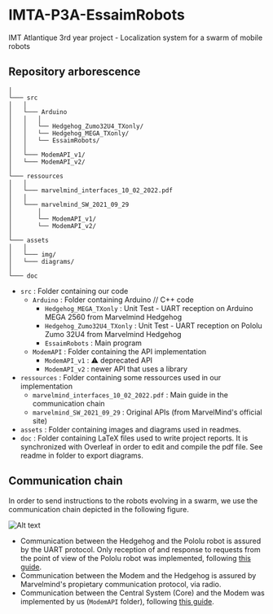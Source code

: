 # IMTA-P3A-EssaimRobots
IMT Atlantique 3rd year project - Localization system for a swarm of mobile robots

## Repository arborescence

```
│
└─── src
│	│
│	└─── Arduino 
│	│	│
│	│   └── Hedgehog_Zumo32U4_TXonly/
│	│   └── Hedgehog_MEGA_TXonly/
│	│   └── EssaimRobots/
│	│
│	└─── ModemAPI_v1/
│	└─── ModemAPI_v2/
│
└─── ressources
│	│
│	└─── marvelmind_interfaces_10_02_2022.pdf
│	│
│	└─── marvelmind_SW_2021_09_29
│		│
│		└── ModemAPI_v1/
│		└── ModemAPI_v2/ 
│
└─── assets
│	│
│	└─── img/
│	└─── diagrams/
│
└─── doc

```

- `src` : Folder containing our code
	- `Arduino` : Folder containing Arduino // C++ code 
		- `Hedgehog_MEGA_TXonly` : Unit Test - UART reception on Arduino MEGA 2560 from Marvelmind Hedgehog
		- `Hedgehog_Zumo32U4_TXonly` : Unit Test - UART reception on Pololu Zumo 32U4 from Marvelmind Hedgehog
		- `EssaimRobots` : Main program
	- `ModemAPI` : Folder containing the API implementation 
		- `ModemAPI_v1` : :warning: deprecated API
		- `ModemAPI_v2` : newer API that uses a library
- `ressources` : Folder containing some ressources used in our implementation
	- `marvelmind_interfaces_10_02_2022.pdf` : Main guide in the communication chain
	- `marvelmind_SW_2021_09_29` : Original APIs (from MarvelMind's official site)
- `assets` : Folder containing images and diagrams used in readmes. 
- `doc` : Folder containing LaTeX files used to write project reports. It is synchronized with Overleaf in order to edit and compile the pdf file. See readme in folder to export diagrams. 

## Communication chain 

In order to send instructions to the robots evolving in a swarm, we use the communication chain depicted in the following figure. 

![Alt text](/assets/img/schema_communications.png)

- Communication between the Hedgehog and the Pololu robot is assured by the UART protocol. Only reception of and response to requests from the point of view of the Pololu robot was implemented, following [this guide](/ressources/marvelmind_interfaces_10_02_2022.pdf).
- Communication between the Modem and the Hedgehog is assured by Marvelmind's propietary communication protocol, via radio.
- Communication between the Central System (Core) and the Modem was implemented by us (`ModemAPI` folder), following [this guide](ressources/marvelmind_interfaces_10_02_2022.pdf).
